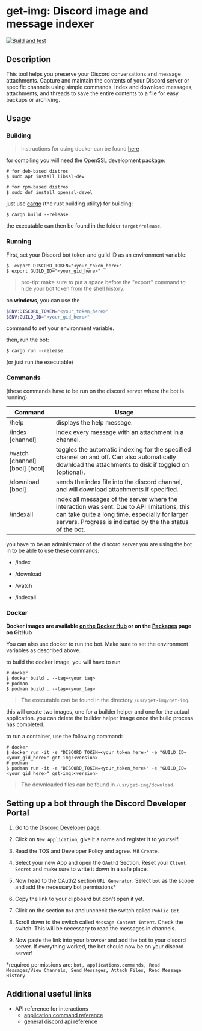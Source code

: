 # get-img: Discord image and message indexer

[![Build and test](https://github.com/ItsGamerik/get-img/actions/workflows/build.yml/badge.svg)](https://github.com/ItsGamerik/get-img/actions/workflows/build.yml)

## Description

This tool helps you preserve your Discord conversations and message attachments.
Capture and maintain the contents of your Discord server or specific channels using simple commands.
Index and download messages, attachments, and threads to save the entire contents to a file for easy backups or archiving.

## Usage
  
### Building

> instructions for using docker can be found [here](https://github.com/ItsGamerik/get-img#docker)

for compiling you will need the OpenSSL development package:
```shell
# for deb-based distros
$ sudo apt install libssl-dev

# for rpm-based distros
$ sudo dnf install openssl-devel 
```

just use [cargo](https://www.rust-lang.org/tools/install) (the rust building utility) for building:

```shell
$ cargo build --release
```

the executable can then be found in the folder `target/release`.

### Running

First, set your Discord bot token and guild ID as an environment variable:

```shell
$  export DISCORD_TOKEN="<your_token_here>"
$ export GUILD_ID="<your_gid_here>"
```

> pro-tip: make sure to put a space before the "export" command to hide your bot token from the shell history.

on **windows**, you can use the

```powershell
$ENV:DISCORD_TOKEN="<your_token_here>"
$ENV:GUILD_ID="<your_gid_here>"
```

command to set your environment variable.


then, run the bot:

```shell
$ cargo run --release
```

(or just run the executable)

### Commands

(these commands have to be run on the discord server where the bot is running)

| Command                        | Usage                                                                                                                                                                                                        |
|--------------------------------|--------------------------------------------------------------------------------------------------------------------------------------------------------------------------------------------------------------|
| /help                          | displays the help message.                                                                                                                                                                                   |
| /index [channel]               | index every message with an attachment in a channel.                                                                                                                                                         |
| /watch [channel] [bool] [bool] | toggles the automatic indexing for the specified channel on and off. Can also automatically download the attachments to disk if toggled on (optional).                                                       |
| /download [bool]               | sends the index file into the discord channel, and will download attachments if specified.                                                                                                                   |
| /indexall                      | index all messages of the server where the interaction was sent. Due to API limitations, this can take quite a long time, especially for larger servers. Progress is indicated by the the status of the bot. |

you have to be an administrator of the discord server you are using the bot in to be able to use these commands:  

- /index

- /download

- /watch

- /indexall

### Docker

**Docker images are available [on the Docker Hub](https://hub.docker.com/r/gamerik/get-img) or on the [Packages](https://github.com/ItsGamerik?tab=packages&repo_name=get-img) page on GitHub**

You can also use docker to run the bot. Make sure to set the environment variables as described above.

to build the docker image, you will have to run
```shell
# docker
$ docker build . --tag=<your_tag>
# podman
$ podman build . --tag=<your_tag>
```
> The executable can be found in the directory `/usr/get-img/get-img`.

this will create two images, one for a builder helper and one for the actual application.
you can delete the builder helper image once the build process has completed. 

to run a container, use the following command:
```shell
# docker
$ docker run -it -e "DISCORD_TOKEN=<your_token_here>" -e "GUILD_ID=<your_gid_here>" get-img:<version>
# podman
$ podman run -it -e "DISCORD_TOKEN=<your_token_here>" -e "GUILD_ID=<your_gid_here>" get-img:<version>
```
> The downloaded files can be found in `/usr/get-img/download`.

## Setting up a bot through the Discord Developer Portal

1. Go to the [Discord Developer page](https://discord.com/developers/applications).

2. Click on `New Application`, give it a name and register it to yourself.

3. Read the TOS and Developer Policy and agree. Hit `Create`.

4. Select your new App and open the `OAuth2` Section. Reset your `Client Secret` and make sure to write it down in a safe place.

5. Now head to the OAuth2 section `URL Generator`. Select `bot` as the scope and add the necessary bot permissions*

6. Copy the link to your clipboard but don't open it yet.

7. Click on the section `Bot` and uncheck the switch called `Public Bot`

8. Scroll down to the switch called `Message Content Intent`. Check the switch. This will be necessary to read the messages in channels.

9. Now paste the link into your browser and add the bot to your discord server. If everything worked, the bot should now be on your discord server!


*required permissions are: `bot, applications.commands, Read Messages/View Channels, Send Messages, Attach Files, Read Message History`

## Additional useful links

- API reference for interactions
  - [application command reference](https://discord.com/developers/docs/interactions/application-commands)
  - [general discord api reference](https://discord.com/developers/docs/reference)
